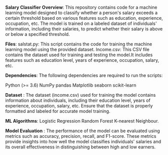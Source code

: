 **Salary Classifier**
**Overview**:
This repository contains code for a machine learning model designed to classify whether a person's salary exceeds a certain threshold based on various features such as education, experience, occupation, etc.
The model is trained on a labeled dataset of individuals' information, including their salaries, to predict whether their salary is above or below a specified threshold.

**Files**:
salstat.py: This script contains the code for training the machine learning model using the provided dataset.
Income.csv: This CSV file contains the dataset used for training and testing the model.It includes features such as education level, years of experience, occupation, salary, etc.

**Dependencies**:
The following dependencies are required to run the scripts:

Python (>= 3.6)
NumPy
pandas
Matplotlib
seaborn
scikit-learn

**Dataset** :
The dataset (income.csv) used for training the model contains information about individuals, including their education level, years of experience, occupation, salary, etc.
Ensure that the dataset is properly formatted and labeled for accurate model training.

**ML Algorithms**:
Logistic Regression
Random Forest
K-nearest Neighbour.

**Model Evaluation** :
The performance of the model can be evaluated using metrics such as accuracy, precision, recall, and F1-score.
These metrics provide insights into how well the model classifies individuals' salaries and its overall effectiveness in distinguishing between high and low earners.
